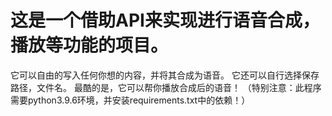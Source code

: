 # 这是一个借助API来实现进行语音合成，播放等功能的项目。
它可以自由的写入任何你想的内容，并将其合成为语音。
它还可以自行选择保存路径，文件名。
最酷的是，它可以帮你播放合成后的语音！
（特别注意：此程序需要python3.9.6环境，并安装requirements.txt中的依赖！）

